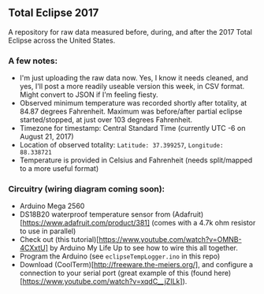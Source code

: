 ## Total Eclipse 2017
A repository for raw data measured before, during, and after the 2017 Total Eclipse across the United States.

### A few notes:
- I'm just uploading the raw data now. Yes, I know it needs cleaned, and yes, I'll post a more readily useable version this week, in CSV format.  Might convert to JSON if I'm feeling fiesty.
- Observed minimum temperature was recorded shortly after totality, at 84.87 degrees Fahrenheit.  Maximum was before/after partial eclipse started/stopped, at just over 103 degrees Fahrenheit.
- Timezone for timestamp: Central Standard Time (currently UTC -6 on August 21, 2017)
- Location of observed totality: `Latitude: 37.399257`, `Longitude: 88.338721`
- Temperature is provided in Celsius and Fahrenheit (needs split/mapped to a more useful format)


### Circuitry (wiring diagram coming soon):
- Arduino Mega 2560
- DS18B20 waterproof temperature sensor from (Adafruit)[https://www.adafruit.com/product/381] (comes with a 4.7k ohm resistor to use in parallel)
- Check out (this tutorial)[https://www.youtube.com/watch?v=OMNB-4CXxtU] by Arduino My Life Up to see how to wire this all together.
- Program the Arduino (see `eclipseTempLogger.ino` in this repo)
- Download (CoolTerm)[http://freeware.the-meiers.org/], and configure a connection to your serial port (great example of this (found here)[https://www.youtube.com/watch?v=xqdC__jZILk]).
